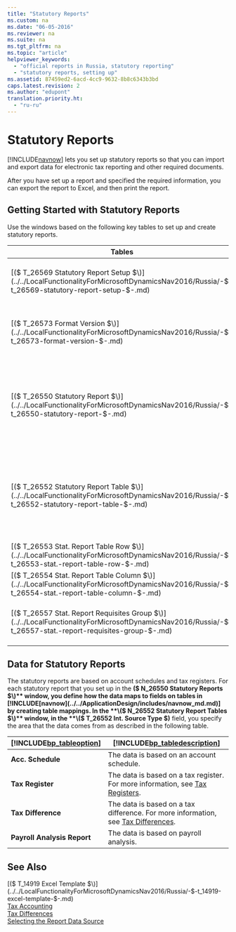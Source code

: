 ```yaml
---
title: "Statutory Reports"
ms.custom: na
ms.date: "06-05-2016"
ms.reviewer: na
ms.suite: na
ms.tgt_pltfrm: na
ms.topic: "article"
helpviewer_keywords: 
  - "official reports in Russia, statutory reporting"
  - "statutory reports, setting up"
ms.assetid: 87459ed2-6acd-4cc9-9632-8b8c6343b3bd
caps.latest.revision: 2
ms.author: "edupont"
translation.priority.ht: 
  - "ru-ru"
---
```

# Statutory Reports
[!INCLUDE[navnow](../../ApplicationDesign/includes/navnow_md.md)] lets you set up statutory reports so that you can import and export data for electronic tax reporting and other required documents.  
  
 After you have set up a report and specified the required information, you can export the report to Excel, and then print the report.  
  
## Getting Started with Statutory Reports  
 Use the windows based on the following key tables to set up and create statutory reports.  
  
|Tables|[!INCLUDE[bp_tabledescription](../../ApplicationDesign/includes/bp_tabledescription_md.md)]|  
|------------|---------------------------------------|  
|[\($ T\_26569 Statutory Report Setup $\)](../../LocalFunctionalityForMicrosoftDynamicsNav2016/Russia/-$-t_26569-statutory-report-setup-$-.md)|Specifies information that is used to set up statutory reports including templates, formats, number series, and export destinations.|  
|[\($ T\_26573 Format Version $\)](../../LocalFunctionalityForMicrosoftDynamicsNav2016/Russia/-$-t_26573-format-version-$-.md)|Specifies setup information about the different report formats. This includes when to use which report, the XML schema to use, and the required data format.|  
|[\($ T\_26550 Statutory Report $\)](../../LocalFunctionalityForMicrosoftDynamicsNav2016/Russia/-$-t_26550-statutory-report-$-.md)|Specifies a list of statutory reports with detailed information, such as type, format version, and if the statutory report is currently active. From this window, you can define statutory report tables, requisites groups, the XML element lines, and you can export data.|  
|[\($ T\_26552 Statutory Report Table $\)](../../LocalFunctionalityForMicrosoftDynamicsNav2016/Russia/-$-t_26552-statutory-report-table-$-.md)|Specifies information that is required to set up reporting tables including scalability limits, templates, and standard text.<br /><br /> From this window, you can define table rows, columns, individual requisites, and data source mapping.|  
|[\($ T\_26553 Stat. Report Table Row $\)](../../LocalFunctionalityForMicrosoftDynamicsNav2016/Russia/-$-t_26553-stat.-report-table-row-$-.md)|Allows you to define row formats and functions for your statutory report tables.|  
|[\($ T\_26554 Stat. Report Table Column $\)](../../LocalFunctionalityForMicrosoftDynamicsNav2016/Russia/-$-t_26554-stat.-report-table-column-$-.md)|Allows you to define column formats for your statutory report tables.|  
|[\($ T\_26557 Stat. Report Requisites Group $\)](../../LocalFunctionalityForMicrosoftDynamicsNav2016/Russia/-$-t_26557-stat.-report-requisites-group-$-.md)|Specifies the conditions used to format and process statutory reports including export type, Microsoft Excel mapping, and cell quantity.|  
  
## Data for Statutory Reports  
 The statutory reports are based on account schedules and tax registers. For each statutory report that you set up in the **\($ N\_26550 Statutory Reports $\)** window, you define how the data maps to fields on tables in [!INCLUDE[navnow](../../ApplicationDesign/includes/navnow_md.md)] by creating table mappings. In the **\($ N\_26552 Statutory Report Tables $\)** window, in the **\($ T\_26552 Int. Source Type $\)** field, you specify the area that the data comes from as described in the following table.  
  
|[!INCLUDE[bp_tableoption](../../ApplicationDesign/includes/bp_tableoption_md.md)]|[!INCLUDE[bp_tabledescription](../../ApplicationDesign/includes/bp_tabledescription_md.md)]|  
|----------------------------------|---------------------------------------|  
|**Acc. Schedule**|The data is based on an account schedule.|  
|**Tax Register**|The data is based on a tax register. For more information, see [Tax Registers](../../LocalFunctionalityForMicrosoftDynamicsNav2016/Russia/tax-registers.md).|  
|**Tax Difference**|The data is based on a tax difference. For more information, see [Tax Differences](../../LocalFunctionalityForMicrosoftDynamicsNav2016/Russia/tax-differences.md).|  
|**Payroll Analysis Report**|The data is based on payroll analysis.|  
  
## See Also  
 [\($ T\_14919 Excel Template $\)](../../LocalFunctionalityForMicrosoftDynamicsNav2016/Russia/-$-t_14919-excel-template-$-.md)   
 [Tax Accounting](../../LocalFunctionalityForMicrosoftDynamicsNav2016/Russia/tax-accounting.md)   
 [Tax Differences](../../LocalFunctionalityForMicrosoftDynamicsNav2016/Russia/tax-differences.md)   
 [Selecting the Report Data Source](assetId:///79db2621-6067-4421-8fe6-3ef2baba1ecc)